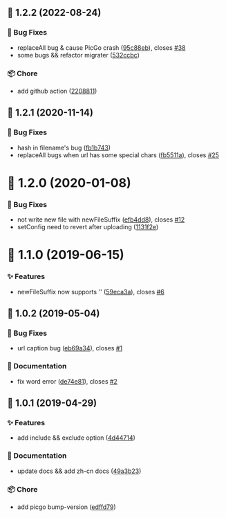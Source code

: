 ## :tada: 1.2.2 (2022-08-24)


### :bug: Bug Fixes

* replaceAll bug & cause PicGo crash ([95c88eb](https://github.com/PicGo/picgo-plugin-pic-migrater/commit/95c88eb)), closes [#38](https://github.com/PicGo/picgo-plugin-pic-migrater/issues/38)
* some bugs && refactor migrater ([532ccbc](https://github.com/PicGo/picgo-plugin-pic-migrater/commit/532ccbc))


### :package: Chore

* add github action ([2208811](https://github.com/PicGo/picgo-plugin-pic-migrater/commit/2208811))



## :tada: 1.2.1 (2020-11-14)


### :bug: Bug Fixes

* hash in filename's bug ([fb1b743](https://github.com/PicGo/picgo-plugin-pic-migrater/commit/fb1b743))
* replaceAll bugs when url has some special chars ([fb5511a](https://github.com/PicGo/picgo-plugin-pic-migrater/commit/fb5511a)), closes [#25](https://github.com/PicGo/picgo-plugin-pic-migrater/issues/25)



# :tada: 1.2.0 (2020-01-08)


### :bug: Bug Fixes

* not write new file with newFileSuffix ([efb4dd8](https://github.com/PicGo/picgo-plugin-pic-migrater/commit/efb4dd8)), closes [#12](https://github.com/PicGo/picgo-plugin-pic-migrater/issues/12)
* setConfig need to revert after uploading ([1131f2e](https://github.com/PicGo/picgo-plugin-pic-migrater/commit/1131f2e))



# :tada: 1.1.0 (2019-06-15)


### :sparkles: Features

* newFileSuffix now supports '' ([59eca3a](https://github.com/PicGo/picgo-plugin-pic-migrater/commit/59eca3a)), closes [#6](https://github.com/PicGo/picgo-plugin-pic-migrater/issues/6)



## :tada: 1.0.2 (2019-05-04)


### :bug: Bug Fixes

* url caption bug ([eb69a34](https://github.com/PicGo/picgo-plugin-pic-migrater/commit/eb69a34)), closes [#1](https://github.com/PicGo/picgo-plugin-pic-migrater/issues/1)


### :pencil: Documentation

* fix word error ([de74e81](https://github.com/PicGo/picgo-plugin-pic-migrater/commit/de74e81)), closes [#2](https://github.com/PicGo/picgo-plugin-pic-migrater/issues/2)



## :tada: 1.0.1 (2019-04-29)


### :sparkles: Features

* add include && exclude option ([4d44714](https://github.com/PicGo/picgo-plugin-pic-migrater/commit/4d44714))


### :pencil: Documentation

* update docs && add zh-cn docs ([49a3b23](https://github.com/PicGo/picgo-plugin-pic-migrater/commit/49a3b23))


### :package: Chore

* add picgo bump-version ([edffd79](https://github.com/PicGo/picgo-plugin-pic-migrater/commit/edffd79))



